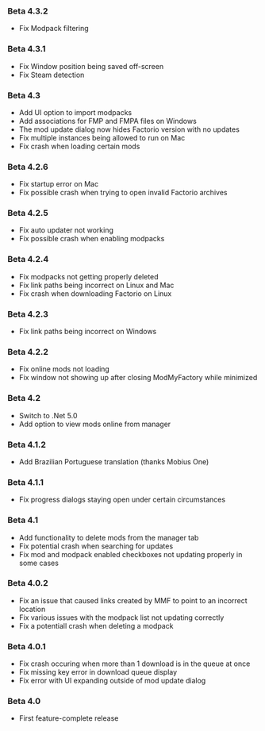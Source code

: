 ### Beta 4.3.2

- Fix Modpack filtering


### Beta 4.3.1

- Fix Window position being saved off-screen
- Fix Steam detection


### Beta 4.3

- Add UI option to import modpacks
- Add associations for FMP and FMPA files on Windows
- The mod update dialog now hides Factorio version with no updates
- Fix multiple instances being allowed to run on Mac
- Fix crash when loading certain mods


### Beta 4.2.6

- Fix startup error on Mac
- Fix possible crash when trying to open invalid Factorio archives


### Beta 4.2.5

- Fix auto updater not working
- Fix possible crash when enabling modpacks


### Beta 4.2.4

- Fix modpacks not getting properly deleted
- Fix link paths being incorrect on Linux and Mac
- Fix crash when downloading Factorio on Linux


### Beta 4.2.3

- Fix link paths being incorrect on Windows


### Beta 4.2.2

- Fix online mods not loading
- Fix window not showing up after closing ModMyFactory while minimized


### Beta 4.2

- Switch to .Net 5.0
- Add option to view mods online from manager


### Beta 4.1.2

- Add Brazilian Portuguese translation (thanks Mobius One)


### Beta 4.1.1

- Fix progress dialogs staying open under certain circumstances


### Beta 4.1

- Add functionality to delete mods from the manager tab
- Fix potential crash when searching for updates
- Fix mod and modpack enabled checkboxes not updating properly in some cases


### Beta 4.0.2

- Fix an issue that caused links created by MMF to point to an incorrect location
- Fix various issues with the modpack list not updating correctly
- Fix a potentiall crash when deleting a modpack


### Beta 4.0.1

- Fix crash occuring when more than 1 download is in the queue at once
- Fix missing key error in download queue display
- Fix error with UI expanding outside of mod update dialog


### Beta 4.0

- First feature-complete release